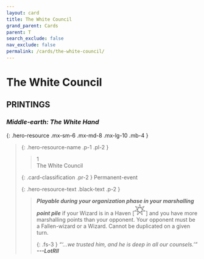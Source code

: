 ```yaml
---
layout: card
title: The White Council
grand_parent: Cards
parent: T
search_exclude: false
nav_exclude: false
permalink: /cards/the-white-council/
---
```


# The White Council


## PRINTINGS


### _Middle-earth: The White Hand_

{: .hero-resource .mx-sm-6 .mx-md-8 .mx-lg-10 .mb-4 }
> {: .hero-resource-name .p-1 .pl-2 }
> > <div class="card-mp">1</div>
> > <div class="card-name">The White Council</div>
>
> {: .card-classification .pr-2 }
> Permanent-event
>
> {: .hero-resource-text .black-text .p-2 }
> > ***Playable during your organization phase in your marshalling point pile*** if your Wizard is in a Haven <nobr>[<img src="/assets/images/free-haven.svg">]</nobr> and you have more marshalling points than your opponent. Your opponent must be a Fallen-wizard or a Wizard. Cannot be duplicated on a given turn. 
> > 
> > {: .fs-3 } 
> > _“‘...we trusted him, and he is deep in all our counsels.’”_ ***---&#65279;LotRII*** 
> 
